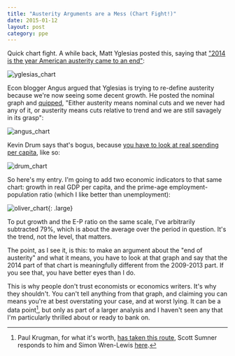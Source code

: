 ```yaml
---
title: "Austerity Arguments are a Mess (Chart Fight!)"
date: 2015-01-12
layout: post
category: ppe
---
```


Quick chart fight. A while back, Matt Yglesias posted this, saying that ["2014
is the year American austerity came to an end"][yglesias]:

![yglesias_chart]

Econ blogger Angus argued that Yglesias is trying to re-define austerity
because we're now seeing some decent growth. He posted the nominal graph and
[quipped][angus], "Either austerity means nominal cuts and we never had any of
it, or austerity means cuts relative to trend and we are still savagely in its
grasp":

![angus_chart]

Kevin Drum says that's bogus, because [you have to look at real spending per
capita][drum], like so:

![drum_chart]


So here's my entry. I'm going to add two economic indicators to that same
chart: growth in real GDP per capita, and the prime-age employment-population
ratio (which I like better than unemployment):

![oliver_chart]{: .large}

To put growth and the E-P ratio on the same scale, I've arbitrarily subtracted
79%, which is about the average over the period in question. It's the trend,
not the level, that matters.

The point, as I see it, is this: to make an argument about the "end of
austerity" and what it means, you have to look at that graph and say that the
2014 part of that chart is meaningfully different from the 2009-2013 part. If
you see that, you have better eyes than I do. 

This is why people don't trust economists or economics writers. It's why they
shouldn't. You can't tell anything from that graph, and claiming you can means
you're at best overstating your case, and at worst lying. It can be a data
point[^better], but only as part of a larger analysis and I haven't seen any
that I'm particularly thrilled about or ready to bank on.

[^better]: Paul Krugman, for what it's worth, [has taken this
    route](http://krugman.blogs.nytimes.com/2015/01/06/the-record-of-austerity/),
    Scott Sumner responds to him and Simon Wren-Lewis
    [here](http://econlog.econlib.org/archives/2015/01/simon_wren-lewi.html).

[yglesias]: http://www.vox.com/2015/1/9/7520599/austerity-2014 
[yglesias_chart]: http://research.stlouisfed.org/fred2/graph/fredgraph.png?g=WPt
[angus]: http://mungowitzend.blogspot.com/2015/01/what-is-dead-can-never-die-american.html
[angus_chart]: http://research.stlouisfed.org/fred2/graph/fredgraph.png?g=WPF
[drum]: http://www.motherjones.com/kevin-drum/2015/01/non-chart-day-wheres-austerity
[drum_chart]: http://research.stlouisfed.org/fred2/graph/fredgraph.png?g=WPD
[oliver_chart]: http://research.stlouisfed.org/fred2/graph/fredgraph.png?g=WPO
